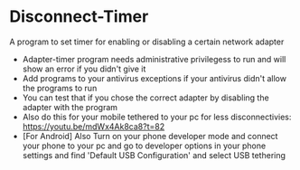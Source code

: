 # Disconnect-Timer
A program to set timer for enabling or disabling a certain network adapter

* Adapter-timer program needs administrative privilegess to run and will show an error if you didn't give it
* Add programs to your antivirus exceptions if your antivirus didn't allow the programs to run
* You can test that if you chose the correct adapter by disabling the adapter with the program
* Also do this for your mobile tethered to your pc for less disconnectivies: https://youtu.be/mdWx4Ak8ca8?t=82
* \[For Android\] Also Turn on your phone developer mode and connect your phone to your pc and go to developer options in your phone settings and find 'Default USB Configuration' and select USB tethering
